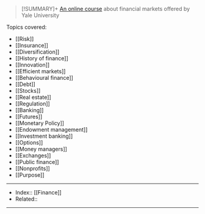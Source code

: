 > [!SUMMARY]+
> [An online course](https://www.coursera.org/learn/financial-markets-global) about financial markets offered by Yale University

Topics covered:
- [[Risk]]
- [[Insurance]]
- [[Diversification]]
- [[History of finance]]
- [[Innovation]]
- [[Efficient markets]]
- [[Behavioural finance]]
- [[Debt]]
- [[Stocks]]
- [[Real estate]]
- [[Regulation]]
- [[Banking]]
- [[Futures]]
- [[Monetary Policy]]
- [[Endowment management]]
- [[Investment banking]]
- [[Options]]
- [[Money managers]]
- [[Exchanges]]
- [[Public finance]]
- [[Nonprofits]]
- [[Purpose]]
---
- Index:: [[Finance]] 
- Related:: 
---
